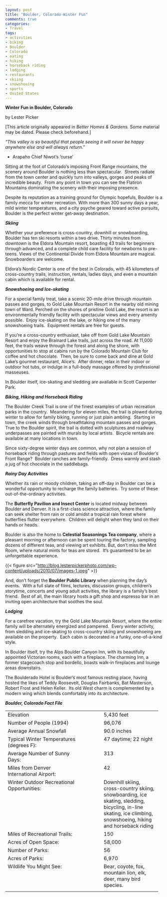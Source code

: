 ```yaml
---
layout: post
title: "Boulder, Colorado-Winter Fun"
comments: true
categories:
- Travel
tags:
- activities
- biking
- Boulder
- Colorado
- eating
- hiking
- horseback riding
- lodging
- restaurants
- skiing
- snowshoeing
- sports
- United States
---
```

<strong>Winter Fun in Boulder, Colorado</strong>

by Lester Picker

[This article originally appeared in <em>Better Homes &amp; Gardens. </em>Some material may be dated. Please check beforehand.]

<em>“This valley is so beautiful that people seeing it will never be happy anywhere else and will always return.”</em>

- Arapaho Chief Niwot’s ‘curse’

Sitting at the foot of Colorado’s imposing Front Range mountains, the scenery around Boulder is nothing less than spectacular.  Streets radiate from the town center and quickly turn into valleys, gorges and peaks of incredible beauty.  From any point in town you can see the Flatiron Mountains dominating the scenery with their imposing presence.

Despite its reputation as a training ground for Olympic hopefuls, Boulder is a family mecca for winter recreation. With more than 300 sunny days a year, mild winter temperatures, and a city psyche geared toward active pursuits, Boulder is the perfect winter get-away destination.

<strong><em>Skiing</em></strong>

Whether your preference is cross-country, downhill or snowboarding, Boulder has ten ski resorts within a two drive. Thirty minutes from downtown is the Eldora Mountain resort, boasting 43 trails for beginners through advanced, and a complete child care facility for newborns to pre-teens. Views of the Continental Divide from Eldora Mountain are magical. Snowboarders are welcome.

Eldora’s Nordic Center is one of the best in Colorado, with 45 kilometers of cross-country trails, instruction, rentals, ladies days, and even a mountain cabin which is available for rental.

<strong><em>Snowshoeing and Ice-skating</em></strong>

For a special family treat, take a scenic 20-mile drive through mountain passes and gorges, to Gold Lake Mountain Resort in the nearby old mining town of Ward. Perched on the shores of pristine Gold Lake, the resort is an environmentally friendly facility with spectacular views and every amenity possible.  Enjoy ice-skating on the lake, or hiking one of the many snowshoeing trails.  Equipment rentals are free for guests.

If you’re a cross-country enthusiast, take off from Gold Lake Mountain Resort and enjoy the Brainard Lake trails, just across the road. At 11,000 feet, the trails weave through the forest and along the shore, with opportunities to stop at cabins run by the Colorado Mountain Club for coffee and hot chocolate.  Then, be sure to come back and dine at Gold Lake’s gourmet restaurant, Alice’s.  After dinner, relax in their indoor or outdoor hot tubs, or indulge in a full-body massage offered by professional masseuses.

In Boulder itself, ice-skating and sledding are available in Scott Carpenter Park.

<strong><em>Biking, Hiking and Horseback Riding</em></strong>

The Boulder Creek Trail is one of the finest examples of urban recreation parks in the country.  Meandering for eleven miles, the trail is plowed during winter to allow for family biking, running or just plain ambling.  Starting in town, the creek winds through breathtaking mountain passes and gorges.  True to the Boulder spirit, the trail is dotted with sculptures and roadway underpasses are painted with murals by local artists.  Bicycle rentals are available at many locations in town.

Since sixty-degree winter days are common, why not plan a session of horseback riding through pastures and fields with open vistas of Boulder’s Front Range?  Boulder ranches are family-friendly.  Dress warmly and stash a jug of hot chocolate in the saddlebags.

<strong><em>Rainy Day Activities</em></strong>

Whether its rain or moody children, taking an off-day in Boulder can be a wonderful opportunity to recharge the family batteries.  Try some of these out-of-the-ordinary activities.

The <strong>Butterfly Pavilion and Insect Center</strong> is located midway between Boulder and Denver. It is a first-class science attraction, where the family can seek shelter from rain or cold amidst a tropical rain forest where butterflies flutter everywhere.  Children will delight when they land on their hands or heads.

Boulder is also the home to <strong>Celestial Seasonings Tea company</strong>, where a pleasant morning or afternoon can be spent touring the factory, sampling dozens of different teas, and viewing art exhibits. But, don’t miss the Mint Room, where natural mints for teas are stored.  It’s guaranteed to be an unforgettable experience.

{{< figure src="http://blog.lesterpickerphoto.com/wp-content/uploads/2010/07/images-1.jpeg" >}}

And, don’t forget the <strong>Boulder Public Library</strong> when planning the day’s events.  With a full slate of films, lectures, discussion groups, children’s storytime, concerts and young adult activities, the library is a family’s best friend.  Best of all, the main library hosts a gift shop and espresso bar in an inviting open architecture that soothes the soul.

<strong><em>Lodging</em></strong>

For a carefree vacation, try the Gold Lake Mountain Resort, where the entire family will be alternately energized and pampered.  Every winter activity, from sledding and ice-skating to cross-country skiing and snowshoeing are available on the property.  Each cabin is decorated in a funky, one-of-a-kind style.

In Boulder itself, try the Alps Boulder Canyon Inn, with its beautifully appointed Victorian rooms, each with a fireplace. The charming Inn, a former stagecoach stop and bordello, boasts walk-in fireplaces and lounge areas downstairs.

The Boulderado Hotel is Boulder’s most famous resting place, having hosted the likes of Teddy Roosevelt, Douglas Fairbanks, Bat Masterson, Robert Frost and Helen Keller.  Its old West charm is complemented by a modern wing which blends comfortably into its architecture.

<strong><em>Boulder, Colorado Fact File</em></strong>
<table border="0" cellspacing="0" cellpadding="0"><tbody>
<tr>
<td width="235" valign="top">Elevation</td>
<td width="41" valign="top"></td>
<td width="167" valign="top">5,430 feet</td>
</tr>
<tr>
<td width="235" valign="top">Number of People (1994)</td>
<td width="41" valign="top"></td>
<td width="167" valign="top">96,076</td>
</tr>
<tr>
<td width="235" valign="top">Average Annual Snowfall</td>
<td width="41" valign="top"></td>
<td width="167" valign="top">90.0 inches</td>
</tr>
<tr>
<td width="235" valign="top">Typical Winter Temperatures (degrees F):</td>
<td width="41" valign="top"></td>
<td width="167" valign="top">47 daytime; 22 night</td>
</tr>
<tr>
<td width="235" valign="top">Average Number of Sunny Days:</td>
<td width="41" valign="top"></td>
<td width="167" valign="top">313</td>
</tr>
<tr>
<td width="235" valign="top">Miles from Denver International Airport:</td>
<td width="41" valign="top"></td>
<td width="167" valign="top">42</td>
</tr>
<tr>
<td width="235" valign="top">Winter Outdoor Recreational Opportunities:</td>
<td width="41" valign="top"></td>
<td width="167" valign="top">Downhill skiing, cross-country skiing, snowboarding, ice   skating, sledding, bicycling, in-line skating, ice climbing, snowshoeing,   hiking and horseback riding</td>
</tr>
<tr>
<td width="235" valign="top">Miles of Recreational Trails:</td>
<td width="41" valign="top"></td>
<td width="167" valign="top">150</td>
</tr>
<tr>
<td width="235" valign="top">Acres of Open Space:</td>
<td width="41" valign="top"></td>
<td width="167" valign="top">58,000</td>
</tr>
<tr>
<td width="235" valign="top">Number of Parks:</td>
<td width="41" valign="top"></td>
<td width="167" valign="top">56</td>
</tr>
<tr>
<td width="235" valign="top">Acres of Parks:</td>
<td width="41" valign="top"></td>
<td width="167" valign="top">6,970</td>
</tr>
<tr>
<td width="235" valign="top">Wildlife You Might See:</td>
<td width="41" valign="top"></td>
<td width="167" valign="top">Bear, coyote, fox, mountain lion, elk, deer, many bird   species.</td>
</tr>
<tr>
<td width="235" valign="top"></td>
<td width="41" valign="top"></td>
<td width="167" valign="top"></td>
</tr>
</tbody></table>